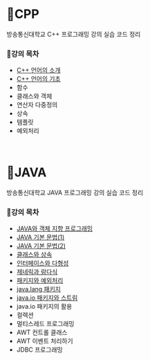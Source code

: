 # 📂CPP
방송통신대학교 C++ 프로그래밍 강의 실습 코드 정리

### 📝강의 목차
* [C++ 언어의 소개](https://mxxikr.github.io/posts/knou-cpp-1/)
* [C++ 언어의 기초](https://mxxikr.github.io/posts/knou-cpp-2/)   
* 함수
* 클래스와 객체
* 연산자 다중정의
* 상속
* 템플릿
* 예외처리


</br>

# 📂JAVA
방송통신대학교 JAVA 프로그래밍 강의 실습 코드 정리

### 📝강의 목차
* [JAVA와 객체 지향 프로그래밍](https://mxxikr.github.io/posts/knou-java-1/)
* [JAVA 기본 문법(1)](https://mxxikr.github.io/posts/knou-java-2/)
* [JAVA 기본 문법(2)](https://mxxikr.github.io/posts/knou-java-3/)
* [클래스와 상속](https://mxxikr.github.io/posts/knou-java-4/)
* [인터페이스와 다형성](https://mxxikr.github.io/posts/knou-java-5/)
* [제네릭과 람다식](https://mxxikr.github.io/posts/knou-java-6/)
* [패키지와 예외처리](https://mxxikr.github.io/posts/knou-java-7/)
* [java.lang 패키지](https://mxxikr.github.io/posts/knou-java-8/)
* [java.io 패키지와 스트림](https://mxxikr.github.io/posts/knou-java-9/)
* java.io 패키지의 활용
* 컬렉션
* 멀티스레드 프로그래밍
* AWT 컨트롤 클래스
* AWT 이벤트 처리하기
* JDBC 프로그래밍 
